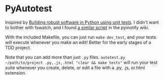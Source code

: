 # PyAutotest
Inspired by [Building robust software in Python using unit tests](https://www.youtube.com/watch?v=Qw2vczm4m2c).
I didn't want to bother with fswatch,
and I found [a similar script](https://github.com/seb-m/pyinotify/blob/master/python2/examples/autocompile.py)
in the pyinotify wiki.

With the included Makefile, you can just run `make dev_test`,
and your tests will execute whenever you make an edit! Better for the early stages of a TDD project.

Note that you can add more than just `.py` files. `autotest.py ~/path/to/project .py,.js,.html "clear && make tests"`
will run your test suite whenever you create, delete, or edit a file with a .py, .js, or.html extension.
